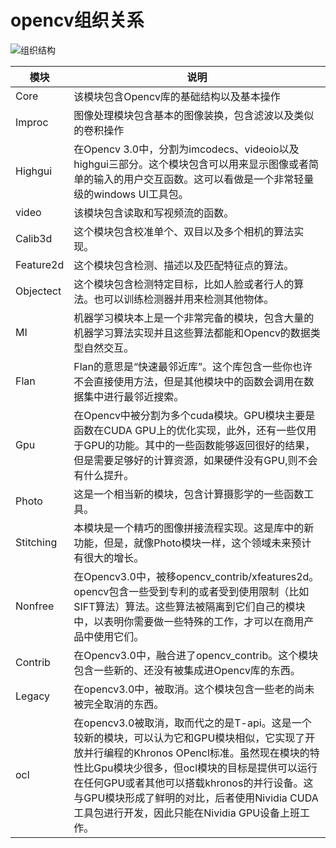 # opencv组织关系
![组织结构](C:\Users\logic-life\Desktop\Markdown\1-1Q026141623M5.jpg "组织结构")           

模块|说明
---|---
Core|该模块包含Opencv库的基础结构以及基本操作
Improc|图像处理模块包含基本的图像装换，包含滤波以及类似的卷积操作
Highgui|在Opencv 3.0中，分割为imcodecs、videoio以及highgui三部分。这个模块包含可以用来显示图像或者简单的输入的用户交互函数。这可以看做是一个非常轻量级的windows UI工具包。
video|该模块包含读取和写视频流的函数。
Calib3d|这个模块包含校准单个、双目以及多个相机的算法实现。
Feature2d|这个模块包含检测、描述以及匹配特征点的算法。
Objectect|这个模块包含检测特定目标，比如人脸或者行人的算法。也可以训练检测器并用来检测其他物体。
MI|机器学习模块本上是一个非常完备的模块，包含大量的机器学习算法实现并且这些算法都能和Opencv的数据类型自然交互。
Flan|Flan的意思是“快速最邻近库”。这个库包含一些你也许不会直接使用方法，但是其他模块中的函数会调用在数据集中进行最邻近搜索。
Gpu|在Opencv中被分割为多个cuda模块。GPU模块主要是函数在CUDA GPU上的优化实现，此外，还有一些仅用于GPU的功能。其中的一些函数能够返回很好的结果，但是需要足够好的计算资源，如果硬件没有GPU,则不会有什么提升。
Photo|这是一个相当新的模块，包含计算摄影学的一些函数工具。
Stitching|本模块是一个精巧的图像拼接流程实现。这是库中的新功能，但是，就像Photo模块一样，这个领域未来预计有很大的增长。
Nonfree|在Opencv3.0中，被移opencv_contrib/xfeatures2d。opencv包含一些受到专利的或者受到使用限制（比如SIFT算法）算法。这些算法被隔离到它们自己的模块中，以表明你需要做一些特殊的工作，才可以在商用产品中使用它们。
Contrib|在Opencv3.0中，融合进了opencv_contrib。这个模块包含一些新的、还没有被集成进Opencv库的东西。
Legacy|在opencv3.0中，被取消。这个模块包含一些老的尚未被完全取消的东西。
ocl|在opencv3.0被取消，取而代之的是T-api。这是一个较新的模块，可以认为它和GPU模块相似，它实现了开放并行编程的Khronos OPencl标准。虽然现在模块的特性比Gpu模块少很多，但ocl模块的目标是提供可以运行在任何GPU或者其他可以搭载khronos的并行设备。这与GPU模块形成了鲜明的对比，后者使用Nividia CUDA工具包进行开发，因此只能在Nividia GPU设备上班工作。
